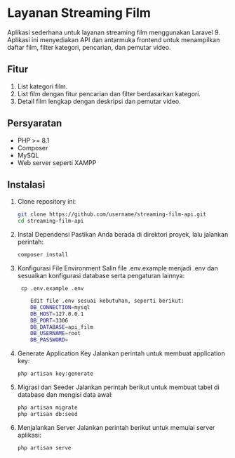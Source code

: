# Layanan Streaming Film

Aplikasi sederhana untuk layanan streaming film menggunakan Laravel 9. Aplikasi ini menyediakan API dan antarmuka frontend untuk menampilkan daftar film, filter kategori, pencarian, dan pemutar video.

## Fitur
1. List kategori film.
2. List film dengan fitur pencarian dan filter berdasarkan kategori.
3. Detail film lengkap dengan deskripsi dan pemutar video.

## Persyaratan
- PHP >= 8.1
- Composer
- MySQL
- Web server seperti XAMPP

## Instalasi
1. Clone repository ini:
   ```bash
   git clone https://github.com/username/streaming-film-api.git
   cd streaming-film-api
2. Instal Dependensi
Pastikan Anda berada di direktori proyek, lalu jalankan perintah:
   ``` bash
   composer install
3. Konfigurasi File Environment
Salin file .env.example menjadi .env dan sesuaikan konfigurasi database serta pengaturan lainnya:

        cp .env.example .env
        
    ``` bash
        Edit file .env sesuai kebutuhan, seperti berikut:
        DB_CONNECTION=mysql
        DB_HOST=127.0.0.1
        DB_PORT=3306
        DB_DATABASE=api_film
        DB_USERNAME=root
        DB_PASSWORD=
4. Generate Application Key
Jalankan perintah untuk membuat application key:
    ``` bash
    php artisan key:generate
5. Migrasi dan Seeder
Jalankan perintah berikut untuk membuat tabel di database dan mengisi data awal:
    ``` bash
    php artisan migrate
    php artisan db:seed
6. Menjalankan Server
Jalankan perintah berikut untuk memulai server aplikasi:
    ``` bash
    php artisan serve


